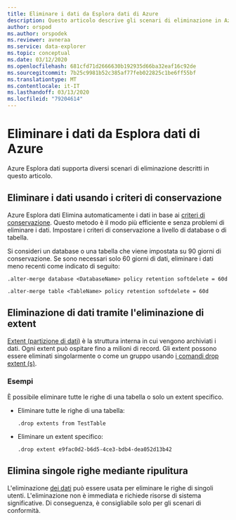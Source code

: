 ```yaml
---
title: Eliminare i dati da Esplora dati di Azure
description: Questo articolo descrive gli scenari di eliminazione in Azure Esplora dati, inclusi ripulitura, eliminazione di extent e eliminazioni basate sulla conservazione.
author: orspod
ms.author: orspodek
ms.reviewer: avneraa
ms.service: data-explorer
ms.topic: conceptual
ms.date: 03/12/2020
ms.openlocfilehash: 681cfd71d2666630b192935d66ba32eaf16c92de
ms.sourcegitcommit: 7b25c9981b52c385af77feb022825c1be6ff55bf
ms.translationtype: MT
ms.contentlocale: it-IT
ms.lasthandoff: 03/13/2020
ms.locfileid: "79204614"
---
```

# <a name="delete-data-from-azure-data-explorer"></a>Eliminare i dati da Esplora dati di Azure

Azure Esplora dati supporta diversi scenari di eliminazione descritti in questo articolo. 

## <a name="delete-data-using-the-retention-policy"></a>Eliminare i dati usando i criteri di conservazione

Azure Esplora dati Elimina automaticamente i dati in base ai [criteri di conservazione](/azure/kusto/management/retentionpolicy). Questo metodo è il modo più efficiente e senza problemi di eliminare i dati. Impostare i criteri di conservazione a livello di database o di tabella.

Si consideri un database o una tabella che viene impostata su 90 giorni di conservazione. Se sono necessari solo 60 giorni di dati, eliminare i dati meno recenti come indicato di seguito:

```kusto
.alter-merge database <DatabaseName> policy retention softdelete = 60d

.alter-merge table <TableName> policy retention softdelete = 60d
```

## <a name="delete-data-by-dropping-extents"></a>Eliminazione di dati tramite l'eliminazione di extent

[Extent (partizione di dati)](/azure/kusto/management/extents-overview) è la struttura interna in cui vengono archiviati i dati. Ogni extent può ospitare fino a milioni di record. Gli extent possono essere eliminati singolarmente o come un gruppo usando [i comandi drop extent (s)](/azure/kusto/management/extents-commands#drop-extents). 

### <a name="examples"></a>Esempi

È possibile eliminare tutte le righe di una tabella o solo un extent specifico.

* Eliminare tutte le righe di una tabella:

    ```kusto
    .drop extents from TestTable
    ```

* Eliminare un extent specifico:

    ```kusto
    .drop extent e9fac0d2-b6d5-4ce3-bdb4-dea052d13b42
    ```

## <a name="delete-individual-rows-using-purge"></a>Elimina singole righe mediante ripulitura

L'eliminazione [dei dati](/azure/kusto/management/data-purge) può essere usata per eliminare le righe di singoli utenti. L'eliminazione non è immediata e richiede risorse di sistema significative. Di conseguenza, è consigliabile solo per gli scenari di conformità.  

